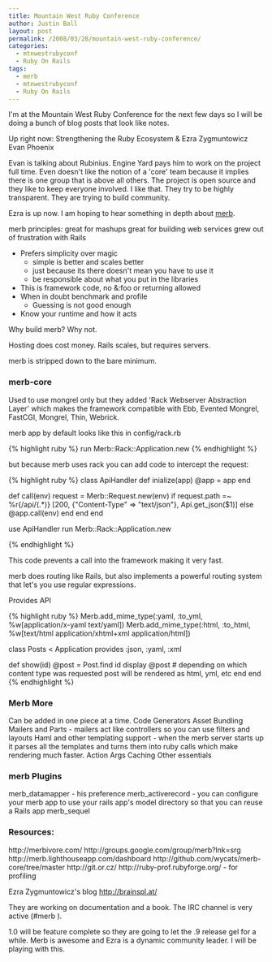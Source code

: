 ```yaml
---
title: Mountain West Ruby Conference
author: Justin Ball
layout: post
permalink: /2008/03/28/mountain-west-ruby-conference/
categories:
  - mtnwestrubyconf
  - Ruby On Rails
tags:
  - merb
  - mtnwestrubyconf
  - Ruby On Rails
---
```



I'm at the Mountain West Ruby Conference for the next few days so I will be doing a bunch of blog posts that look like notes.

Up right now:
Strengthening the Ruby Ecosystem & Ezra Zygmuntowicz Evan Phoenix

Evan is talking about Rubinius.  Engine Yard pays him to work on the project full time.  Even doesn't like the notion of a 'core' team because it implies there is one group that is above all others.  The project is open source and they like to keep everyone involved.  I like that.  They try to be highly transparent.  They are trying to build community.


Ezra is up now.  I am hoping to hear something in depth about <a href="http://merbivore.com/">merb</a>.

merb principles:
great for mashups
great for building web services
grew out of frustration with Rails
<ul>
  <li>Prefers simplicity over magic
     <ul>
        <li>simple is better and scales better</li>
        <li>just because its there doesn't mean you have to use it</li>
        <li>be responsible about what you put in the libraries</li>
     </ul></li>
  <li>This is framework code, no &:foo or returning allowed</li>
  <li>When in doubt benchmark and profile
     <ul><li>Guessing is not good enough</li></ul></li>
  <li>Know your runtime and how it acts</li>
</ul>

Why build merb?  Why not.

Hosting does cost money.  Rails scales, but requires servers.

merb is stripped down to the bare minimum.

<h3>merb-core</h3>
Used to use mongrel only but they added 'Rack Webserver Abstraction Layer' which makes the framework compatible with Ebb, Evented Mongrel, FastCGI, Mongrel, Thin, Webrick.

merb app by default looks like this in config/rack.rb

{% highlight ruby %}
run Merb::Rack::Application.new
{% endhighlight %}

but because merb uses rack you can add code to intercept the request:

{% highlight ruby %}
class ApiHandler
  def inialize(app)
     @app = app
  end

  def call(env)
    request = Merb::Request.new(env)
    if request.path =~ %r{/api/(.*)}
       [200, {"Content-Type" => "text/json"}, Api.get_json($1)]
    else
       @app.call(env)
    end
  end
end

use ApiHandler
run Merb::Rack::Application.new

{% endhighlight %}

This code prevents a call into the framework making it very fast.

merb does routing like Rails, but also implements a powerful routing system that let's you use regular expressions.

Provides API

{% highlight ruby %}
Merb.add_mime_type(:yaml, :to_yml, %w[application/x-yaml text/yaml])
Merb.add_mime_type(:html, :to_html, %w[text/html application/xhtml+xml application/html])

class Posts < Application
  provides :json, :yaml, :xml

  def show(id)
    @post = Post.find id
    display @post # depending on which content type was requested post will be rendered as html, yml, etc
  end
end
{% endhighlight %}

<h3>Merb More</h3>
Can be added in one piece at a time.
Code Generators
Asset Bundling
Mailers and Parts - mailers act like controllers so you can use filters and layouts
Haml and other templating support - when the merb server starts up it parses all the templates and turns them into ruby calls which make rendering much faster.
Action Args
Caching
Other essentials


<h3>merb Plugins</h3>
merb_datamapper - his preference
merb_activerecord - you can configure your merb app to use your rails app's model directory so that you can reuse a Rails app
merb_sequel

<h3>Resources:</h3>
http://merbivore.com/
http://groups.google.com/group/merb?lnk=srg
http://merb.lighthouseapp.com/dashboard
http://github.com/wycats/merb-core/tree/master
http://git.or.cz/
http://ruby-prof.rubyforge.org/ - for profiling

Ezra Zygmuntowicz's blog
http://brainspl.at/

They are working on documentation and a book.  The IRC channel is very active (#merb ).

1.0 will be feature complete so they are going to let the .9 release gel for a while.  Merb is awesome and Ezra is a dynamic community leader.  I will be playing with this.